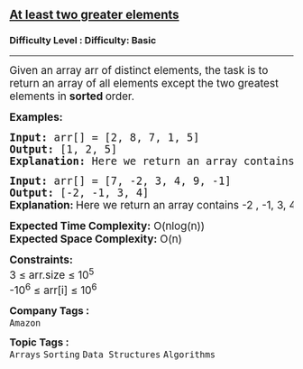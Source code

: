 <h2><a href="https://www.geeksforgeeks.org/problems/at-least-two-greater-elements4625/1?page=6&difficulty=Basic&sortBy=submissions">At least two greater elements</a></h2><h3>Difficulty Level : Difficulty: Basic</h3><hr><div class="problems_problem_content__Xm_eO"><p><span style="font-size: 14pt;">Given an array arr of distinct elements, the task is to return an array of all elements except the two greatest elements in <strong>sorted </strong>order.</span></p>
<p><span style="font-size: 14pt;"><strong>Examples:</strong></span></p>
<pre><span style="font-size: 14pt;"><strong>Input: </strong>arr[] = [2, 8, 7, 1, 5]
<strong>Output:</strong> [1, 2, 5] 
<strong>Explanation: </strong>Here we return an array contains 1 , 2, 5 and we leave two greatest elements 7 &amp; 8. </span></pre>
<pre><span style="font-size: 14pt;"><strong>Input: </strong>arr[] = [7, -2, 3, 4, 9, -1]</span><br><span style="font-size: 14pt;"><strong>Output: </strong>[-2, -1, 3, 4]<br><strong style="font-size: 14pt; font-family: -apple-system, BlinkMacSystemFont, 'Segoe UI', Roboto, Oxygen, Ubuntu, Cantarell, 'Open Sans', 'Helvetica Neue', sans-serif;">Explanation: </strong><span style="font-size: 14pt; font-family: -apple-system, BlinkMacSystemFont, 'Segoe UI', Roboto, Oxygen, Ubuntu, Cantarell, 'Open Sans', 'Helvetica Neue', sans-serif;">Here we return an array contains -2 , -1, 3, 4 and we leave two greatest elements 7 &amp; 9. </span></span></pre>
<p><span style="font-size: 14pt;"><strong>Expected Time Complexity:</strong> O(nlog(n))<br><strong>Expected Space </strong><strong style="font-family: -apple-system, BlinkMacSystemFont, 'Segoe UI', Roboto, Oxygen, Ubuntu, Cantarell, 'Open Sans', 'Helvetica Neue', sans-serif;">Complexity</strong><strong style="font-family: -apple-system, BlinkMacSystemFont, 'Segoe UI', Roboto, Oxygen, Ubuntu, Cantarell, 'Open Sans', 'Helvetica Neue', sans-serif;">:</strong><span style="font-family: -apple-system, BlinkMacSystemFont, 'Segoe UI', Roboto, Oxygen, Ubuntu, Cantarell, 'Open Sans', 'Helvetica Neue', sans-serif;"> O(n)</span></span></p>
<p><span style="font-size: 14pt;"><strong>Constraints:</strong><br>3 ≤ arr.size ≤ 10<sup>5</sup><br>-10<sup>6</sup> ≤ arr[i] ≤ 10<sup>6</sup></span></p></div><p><span style=font-size:18px><strong>Company Tags : </strong><br><code>Amazon</code>&nbsp;<br><p><span style=font-size:18px><strong>Topic Tags : </strong><br><code>Arrays</code>&nbsp;<code>Sorting</code>&nbsp;<code>Data Structures</code>&nbsp;<code>Algorithms</code>&nbsp;